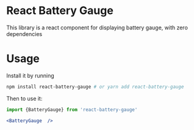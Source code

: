 # React Battery Gauge

This library is a react component for displaying battery gauge, with zero dependencies 

# Usage

Install it by running 
```bash
npm install react-battery-gauge # or yarn add react-battery-gauge
```
Then to use it:

```jsx
import {BatteryGauge} from 'react-battery-gauge'

<BatteryGauge  />
```